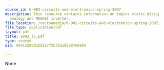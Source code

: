 ```yaml
---
course_id: 6-002-circuits-and-electronics-spring-2007
description: This resource contains information on topics static discipline, electrical
  analogy and MOSFET inverter.
file_location: /coursemedia/6-002-circuits-and-electronics-spring-2007/d0413280d1bd2a7f5b7ba1d5a87e9984_6002_l5.pdf
file_type: application/pdf
layout: pdf
title: 6002_l5.pdf
type: course
uid: d0413280d1bd2a7f5b7ba1d5a87e9984

---
```

None